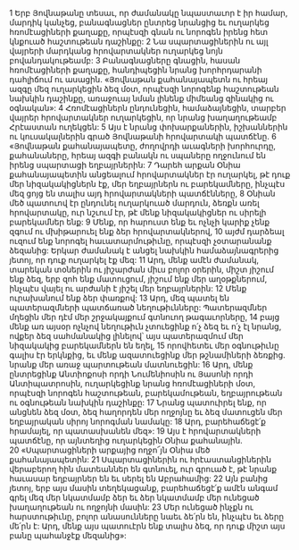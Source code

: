 1 Երբ Յովնաթանը տեսաւ, որ ժամանակը նպաստաւոր է իր համար, մարդիկ կանչեց, բանագնացներ ընտրեց նրանցից եւ ուղարկեց հռոմէացիների քաղաքը, որպէսզի գնան ու նորոգեն իրենց հետ կնքուած հաշտութեան դաշինքը: 2 Նա սպարտացիներին ու այլ վայրերի մարդկանց հրովարտակներ ուղարկեց նոյն բովանդակութեամբ: 3 Բանագնացները գնացին, հասան հռոմէացիների քաղաքը, հանդիպեցին նրանց խորհրդարանի դահլիճում ու ասացին. «Յովնաթան քահանայապետն ու հրեայ ազգը մեզ ուղարկեցին ձեզ մօտ, որպէսզի նորոգենք հաշտութեան նախկին դաշինքը, առաջուայ նման լինենք միմեանց զինակից ու օգնական»: 4 Հռոմէացիներն ընդունեցին, համաձայնեցին, տարբեր վայրեր հրովարտակներ ուղարկեցին, որ նրանց խաղաղութեամբ Հրէաստան ուղեկցեն: 5 Այս է նրանց փոխարքաներին, իշխաններին ու կուսակալներին գրած Յովնաթանի հրովարտակի պատճէնը.
6 «Յովնաթան քահանայապետը, ժողովրդի աւագների խորհուրդը, քահանաները, հրեայ ազգի բանակն ու սպաները ողջունում են իրենց սպարտացի եղբայրներին: 7 Դարեհ արքան Օնիա քահանայապետին անցեալում հրովարտակներ էր ուղարկել, թէ դուք մեր նիզակակիցներն էք, մեր եղբայրներն ու բարեկամները, ինչպէս մեզ ցոյց են տալիս այդ հրովարտակների պատճէնները, 8 Օնիան մեծ պատուով էր ընդունել ուղարկուած մարդուն, ձեռքն առել հրովարտակը, ուր նշւում էր, թէ մենք նիզակակիցներ ու սիրելի բարեկամներ ենք: 9 Մենք, որ հարուստ ենք եւ ոչնչի կարիք չենք զգում ու մխիթարուել ենք ձեր հրովարտակներով, 10 այժմ դարձեալ ուզում ենք նորոգել հաւատարմութիւնը, որպէսզի չօտարանանք ձեզանից: Երկար ժամանակ է անցել նախկին համաձայնագրերից յետոյ, որ դուք ուղարկել էք մեզ: 11 Արդ, մենք ամէն ժամանակ, տարեկան տօներին ու յիշարժան միւս բոլոր օրերին, միշտ յիշում ենք ձեզ, երբ զոհ ենք մատուցում, յիշում ենք մեր աղօթքներում, ինչպէս վայել ու արժանի է յիշել մեր եղբայրներին: 12 Մենք ուրախանում ենք ձեր փառքով: 13 Արդ, մեզ պատել են պատերազմների պատճառած նեղութիւնները: Պատերազմներ մղեցին մեր դէմ մեր շրջակայքում գտնուող թագաւորները, 14 բայց մենք առ այսօր ոչնչով նեղութիւն չտուեցինք ո՛չ ձեզ եւ ո՛չ էլ նրանց, ովքեր ձեզ սահմանակից լինելով՝ այս պատերազմում մեր նիզակակից բարեկամներն են եղել, 15 որովհետեւ մեր օգնութիւնը գալիս էր երկնքից, եւ մենք ազատուեցինք մեր թշնամիների ձեռքից. նրանք մեր առաջ պարտութեան մատնուեցին: 16 Արդ, մենք ընտրեցինք Անտիոքոսի որդի Նումենիոսին ու Յասոնի որդի Անտիպատրոսին, ուղարկեցինք նրանց հռոմէացիների մօտ, որպէսզի նորոգեն հաշտութեան, բարեկամութեան, եղբայրութեան ու օգնութեան նախկին դաշինքը: 17 Նրանց պատուիրել ենք, որ անցնեն ձեզ մօտ, ձեզ հաղորդեն մեր ողջոյնը եւ ձեզ մատուցեն մեր եղբայրական սիրոյ նորոգման նամակը: 18 Արդ, բարեհաճեցէ՛ք հրամայել, որ պատասխանեն մեզ»:
19 Այս է հրովարտակների պատճէնը, որ այնտեղից ուղարկեցին Օնիա քահանային. 20 «Սպարտացիների արքայից ողջո՜յն Օնիա մեծ քահանայապետին: 21 Սպարտացիներին ու հրէաստանցիներին վերաբերող հին մատեաններ են գտնուել, ուր գրուած է, թէ նրանք հաւասար եղբայրներ են եւ սերել են Աբրահամից: 22 Այն բանից յետոյ, երբ այս մասին տեղեկացանք, բարեհաճեցէ՛ք ամէն անգամ գրել մեզ մեր նկատմամբ ձեր եւ ձեր նկատմամբ մեր ունեցած խաղաղութեան ու ողջոյնի մասին: 23 Մեր ունեցած ինչքն ու հարստութիւնը, բոլոր անասունները նաեւ ձե՛րն են, ինչպէս եւ ձերը մե՛րն է: Արդ, մենք այս պատուէրն ենք տալիս ձեզ, որ դուք միշտ այս բանը պահանջէք մեզանից»:
